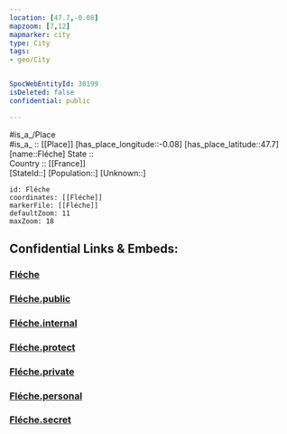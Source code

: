 ```yaml
---
location: [47.7,-0.08] 
mapzoom: [7,12] 
mapmarker: city 
type: City
tags:
- geo/City


SpocWebEntityId: 30199
isDeleted: false
confidential: public

---
```

#is_a_/Place  
#is_a_ :: [[Place]] 
[has_place_longitude::-0.08] 
[has_place_latitude::47.7] 
[name::Fléche] 
State ::  
Country :: [[France]]  
[StateId::] 
[Population::] 
[Unknown::] 


```leaflet
id: Fléche
coordinates: [[Fléche]] 
markerFile: [[Fléche]] 
defaultZoom: 11 
maxZoom: 18
```


## Confidential Links & Embeds: 

### [Fléche](/_Standards/Earth/Continent/Europe/Europe~West/France/regions~France/Pays_de_la_Loire/departments~Pays_de_la_Loire/Sarthe/communes~Sarthe/La_Flèche/cities~LaFlèche/Fléche.md) 

### [Fléche.public](/_public/Earth/Continent/Europe/Europe~West/France/regions~France/Pays_de_la_Loire/departments~Pays_de_la_Loire/Sarthe/communes~Sarthe/La_Flèche/cities~LaFlèche/Fléche.public.md) 

### [Fléche.internal](/_internal/Earth/Continent/Europe/Europe~West/France/regions~France/Pays_de_la_Loire/departments~Pays_de_la_Loire/Sarthe/communes~Sarthe/La_Flèche/cities~LaFlèche/Fléche.internal.md) 

### [Fléche.protect](/_protect/Earth/Continent/Europe/Europe~West/France/regions~France/Pays_de_la_Loire/departments~Pays_de_la_Loire/Sarthe/communes~Sarthe/La_Flèche/cities~LaFlèche/Fléche.protect.md) 

### [Fléche.private](/_private/Earth/Continent/Europe/Europe~West/France/regions~France/Pays_de_la_Loire/departments~Pays_de_la_Loire/Sarthe/communes~Sarthe/La_Flèche/cities~LaFlèche/Fléche.private.md) 

### [Fléche.personal](/_personal/Earth/Continent/Europe/Europe~West/France/regions~France/Pays_de_la_Loire/departments~Pays_de_la_Loire/Sarthe/communes~Sarthe/La_Flèche/cities~LaFlèche/Fléche.personal.md) 

### [Fléche.secret](/_secret/Earth/Continent/Europe/Europe~West/France/regions~France/Pays_de_la_Loire/departments~Pays_de_la_Loire/Sarthe/communes~Sarthe/La_Flèche/cities~LaFlèche/Fléche.secret.md)

